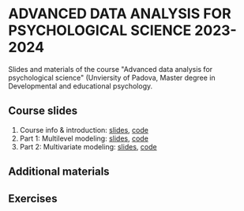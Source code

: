 # ADVANCED DATA ANALYSIS FOR PSYCHOLOGICAL SCIENCE 2023-2024
Slides and materials of the course "Advanced data analysis for psychological science" (Unviersity of Padova, Master degree in Developmental and educational psychology.

## Course slides
1. Course info & introduction: [slides](https://github.com/Luca-Menghini/advancedDataAnalysis-course/blob/main/1-course-slides/1-intro.pdf), [code](https://github.com/Luca-Menghini/advancedDataAnalysis-course/blob/main/1-course-slides/1-intro.Rmd)
2. Part 1: Multilevel modeling: [slides](https://github.com/Luca-Menghini/advancedDataAnalysis-course/blob/main/1-course-slides/2-multilevel.pdf), [code](https://github.com/Luca-Menghini/advancedDataAnalysis-course/blob/main/1-course-slides/2-multilevel.Rmd)
3. Part 2: Multivariate modeling: [slides](https://github.com/Luca-Menghini/advancedDataAnalysis-course/blob/main/1-course-slides/3-multivariate.pdf), [code](https://github.com/Luca-Menghini/advancedDataAnalysis-course/blob/main/1-course-slides/3-multivariate.Rmd)

## Additional materials

## Exercises
